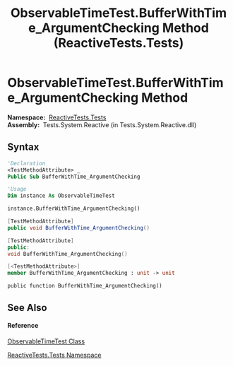 ﻿---
title: ObservableTimeTest.BufferWithTime_ArgumentChecking Method  (ReactiveTests.Tests)
TOCTitle: BufferWithTime_ArgumentChecking Method
ms:assetid: M:ReactiveTests.Tests.ObservableTimeTest.BufferWithTime_ArgumentChecking
ms:mtpsurl: https://msdn.microsoft.com/en-us/library/reactivetests.tests.observabletimetest.bufferwithtime_argumentchecking(v=VS.103)
ms:contentKeyID: 36620448
ms.date: 06/28/2011
mtps_version: v=VS.103
f1_keywords:
- ReactiveTests.Tests.ObservableTimeTest.BufferWithTime_ArgumentChecking
dev_langs:
- CSharp
- JScript
- VB
- FSharp
- c++
---

# ObservableTimeTest.BufferWithTime\_ArgumentChecking Method

**Namespace:**  [ReactiveTests.Tests](hh289046\(v=vs.103\).md)  
**Assembly:**  Tests.System.Reactive (in Tests.System.Reactive.dll)

## Syntax

``` vb
'Declaration
<TestMethodAttribute> _
Public Sub BufferWithTime_ArgumentChecking
```

``` vb
'Usage
Dim instance As ObservableTimeTest

instance.BufferWithTime_ArgumentChecking()
```

``` csharp
[TestMethodAttribute]
public void BufferWithTime_ArgumentChecking()
```

``` c++
[TestMethodAttribute]
public:
void BufferWithTime_ArgumentChecking()
```

``` fsharp
[<TestMethodAttribute>]
member BufferWithTime_ArgumentChecking : unit -> unit 
```

``` jscript
public function BufferWithTime_ArgumentChecking()
```

## See Also

#### Reference

[ObservableTimeTest Class](hh315045\(v=vs.103\).md)

[ReactiveTests.Tests Namespace](hh289046\(v=vs.103\).md)

